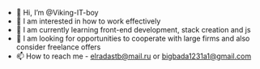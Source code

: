 - 👋 Hi, I’m @Viking-IT-boy
- 👀 I am interested in how to work effectively
- 🌱 I am currently learning front-end development, stack creation and js
- 💞️ I am looking for opportunities to cooperate with large firms and also consider freelance offers
- 📫 How to reach me - elradastb@mail.ru or bigbada1231a1@gmail.com

<!---
Viking-IT-boy/Viking-IT-boy is a ✨ special ✨ repository because its `README.md` (this file) appears on your GitHub profile.
You can click the Preview link to take a look at your changes.
--->
